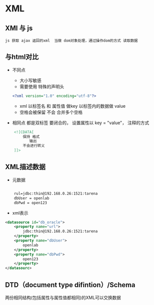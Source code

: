 # XML 

## XMl 与 js

    js 获取 ajax 返回的xml  当做 dom对象处理，通过操作dom的方式 读取数据

## 与html对比
* 不同点

    * 大小写敏感
    * 需要使用 特殊的声明头
    ```xml
    <?xml version="1.0" encoding="utf-8"?>
    ```
    *  xml 以标签名 和 属性值 做key 以标签内的数据做 value
    * 空格会被保留  不会  合并多个空格

* 相同点
    都是双标签 要闭合的，
    设置属性以  key = "value"， 
    注释的方式

```xml
    <![CDATA[
        保持 格式 
           输出
        不会进行转义
    ]]>
```
## XML描述数据

* 元数据

```html

    rul=jdbc:thin@192.168.0.26:1521:tarena
    dbUser = openlab
    dbPwd = open123

```

* xml表示

```xml
<datasource id="db_oracle">
    <property name="url">
        jdbc:thin@192.168.0.26:1521:tarena
    </property>
    <property name="dbUser">
        openlab
    </property>
    <property name="dbPwd">
        open123
    </property>
</datasourc>
```

## DTD（document type difintion）/Schema

两份相同结构(包括属性与属性值都相同)的XML可以交换数据